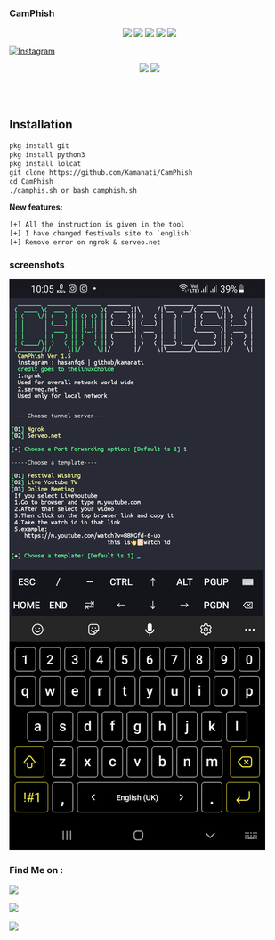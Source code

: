 ### CamPhish

<p align="center">
  <img src="https://img.shields.io/badge/Version-1.5-green?style=for-the-badge">
  <img src="https://img.shields.io/github/license/kamanati/Camphish?style=for-the-badge">
  <img src="https://img.shields.io/github/stars/kamanati/ChamPhish?style=for-the-badge">
  <img src="https://img.shields.io/github/issues/kamanati/CamPhish?color=red&style=for-the-badge">
  <img src="https://img.shields.io/github/forks/kamanati/CamPhish?color=teal&style=for-the-badge">
</p>
<a href="https://instagram.com/hasanfq6?igshid=YmMyMTA2M2Y=" rel="nofollow"><img title="Instagram" src="https://camo.githubusercontent.com/603963737d345c892a61d11c6f0902b18b91f6fd1b5ae9754af77fd892fcd99c/68747470733a2f2f696d672e736869656c64732e696f2f62616467652f494e5354414752414d2d707572706c653f7374796c653d666f722d7468652d6261646765266c6f676f3d696e7374616772616d" data-canonical-src="https://img.shields.io/badge/INSTAGRAM-purple?style=for-the-badge&amp;logo=instagram" style="max-width:100%;"></a>

</p>

<p align="center">


<img src="https://img.shields.io/badge/Author-hasanfq-cyan?style=flat-square">


<img src="https://img.shields.io/badge/opensource%20req-Yes-cyan?style=flat-square">


</p><br><br>


## Installation 

```
pkg install git
pkg install python3
pkg install lolcat
git clone https://github.com/Kamanati/CamPhish
cd CamPhish
./camphis.sh or bash camphish.sh
```

**New features:**
```
[+] All the instruction is given in the tool
[+] I have changed festivals site to `english`
[+] Remove error on ngrok & serveo.net
```
### screenshots 
 
 ![Screenshot](step1.png)

### Find Me on :

<p align="left">

<a href="https://apkcombo.com/termux/com.termux/" target="_blank"><img src="https://img.shields.io/badge/github-kamanati-green?style=for-the-badge&logo=github"></a>

<a href="https://instagram.com/hasanfq6?igshid=YmMyMTA2M2Y=" target="_blank"><img src="https://img.shields.io/badge/IG-%40hasanfq6-red?style=for-the-badge&logo=instagram"></a>

<a href="https://chat.whatsapp.com/Iz7ZtwNIWMAFv6Q6hS317M" target="_blank"><img src="https://img.shields.io/badge/Chat-whatsapp-blue?style=for-the-badge&logo=whatsapp"></a>


</p>
